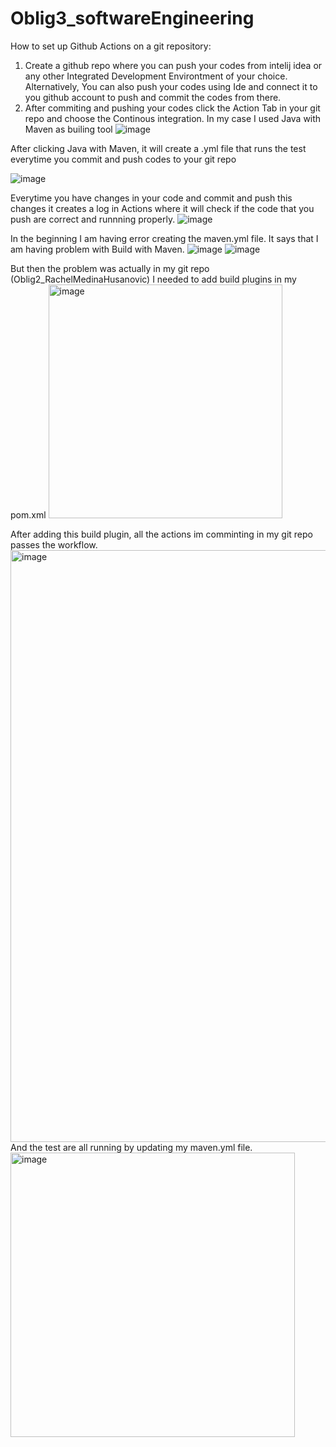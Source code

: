 ﻿# Oblig3_softwareEngineering

How to set up Github Actions on a git repository: 
1. Create a github repo where you can push your codes from intelij idea or any other Integrated Development Environtment of your choice. Alternatively, You can also push your codes using Ide and connect it to you github account to push and commit the codes from there. 
2. After commiting and pushing your codes click the Action Tab in your git repo and choose the Continous integration. In my case I used Java with Maven as builing tool
![image](https://user-images.githubusercontent.com/86023396/196386720-e934caad-3420-4707-bda0-30dc685d7370.png)

After clicking Java with Maven, it will create a .yml file that runs the test everytime you commit and push codes to your git repo

![image](https://user-images.githubusercontent.com/86023396/196388541-9f25c76a-1588-4a9a-b209-350ad609b3a9.png)

Everytime you have changes in your code and commit and push this changes it creates a log in Actions where it will check if the code that you push are correct and runnning properly. 
![image](https://user-images.githubusercontent.com/86023396/196390962-348d82f5-f055-42de-a161-3f4e506de516.png)

In the beginning I am having error creating the maven.yml file. It says that I am having problem with Build with Maven. 
![image](https://user-images.githubusercontent.com/86023396/196391661-46bc3dab-ae75-473d-9b86-0c004018832b.png)
![image](https://user-images.githubusercontent.com/86023396/196391857-9e70c462-d90a-4cf1-8058-bde9d821d7be.png)

 But then the problem was actually in my git repo (Oblig2_RachelMedinaHusanovic) I needed to add build plugins in my pom.xml 
<img width="374" alt="image" src="https://user-images.githubusercontent.com/86023396/197714699-00978416-5aa1-428e-add1-724874847722.png">

After adding this build plugin, all the actions im comminting in my git repo passes the workflow. 
<img width="947" alt="image" src="https://user-images.githubusercontent.com/86023396/197715045-45ff4ec9-da73-44a2-86df-b230bc6023ac.png">
And the test are all running by updating my maven.yml file. 
<img width="455" alt="image" src="https://user-images.githubusercontent.com/86023396/197715305-ae794b33-0548-4042-9a3b-adca39840026.png">




